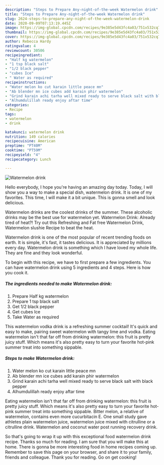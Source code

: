 ```yaml
---
description: "Steps to Prepare Any-night-of-the-week Watermelon drink"
title: "Steps to Prepare Any-night-of-the-week Watermelon drink"
slug: 2624-steps-to-prepare-any-night-of-the-week-watermelon-drink
date: 2020-09-09T07:13:19.445Z
image: https://img-global.cpcdn.com/recipes/9e385e5d43fc4a03/751x532cq70/watermelon-drink-recipe-main-photo.jpg
thumbnail: https://img-global.cpcdn.com/recipes/9e385e5d43fc4a03/751x532cq70/watermelon-drink-recipe-main-photo.jpg
cover: https://img-global.cpcdn.com/recipes/9e385e5d43fc4a03/751x532cq70/watermelon-drink-recipe-main-photo.jpg
author: Rebecca Hardy
ratingvalue: 4
reviewcount: 30506
recipeingredient:
- "Half kg watermelon"
- "1 tsp black salt"
- "1/2 black pepper"
- "cubes Ice"
- " Water as required"
recipeinstructions:
- "Water melon ko cut karain little peace mn"
- "Ab blender mn ice cubes add karain phir watermelon"
- "Grind karain achi tarha well mixed ready to serve black salt with black pepper"
- "Alhumdulillah ready enjoy aftar time"
categories:
- Recipe
tags:
- watermelon
- drink

katakunci: watermelon drink 
nutrition: 149 calories
recipecuisine: American
preptime: "PT40M"
cooktime: "PT59M"
recipeyield: "4"
recipecategory: Lunch

---
```



![Watermelon drink](https://img-global.cpcdn.com/recipes/9e385e5d43fc4a03/751x532cq70/watermelon-drink-recipe-main-photo.jpg)

Hello everybody, I hope you're having an amazing day today. Today, I will show you a way to make a special dish, watermelon drink. It is one of my favorites. This time, I will make it a bit unique. This is gonna smell and look delicious.

Watermelon drinks are the coolest drinks of the summer. These alcoholic drinks may be the best use for watermelon yet. Watermelon Drink: Already tired of heat?! Try out this Refreshing and Fat free Watermelon Drink, Watermelon slushie Recipe to beat the heat.

Watermelon drink is one of the most popular of recent trending foods on earth. It is simple, it's fast, it tastes delicious. It is appreciated by millions every day. Watermelon drink is something which I have loved my whole life. They are fine and they look wonderful.


To begin with this recipe, we have to first prepare a few ingredients. You can have watermelon drink using 5 ingredients and 4 steps. Here is how you cook it.

<!--inarticleads1-->

##### The ingredients needed to make Watermelon drink:

1. Prepare Half kg watermelon
1. Prepare 1 tsp black salt
1. Get 1/2 black pepper
1. Get cubes Ice
1. Take  Water as required


This watermelon vodka drink is a refreshing summer cocktail! It&#39;s quick and easy to make, pairing sweet watermelon with tangy lime and vodka. Eating watermelon isn&#39;t that far off from drinking watermelon: this fruit is pretty juicy stuff. Which means it&#39;s also pretty easy to turn your favorite hot-pink summer treat into something sippable. 

<!--inarticleads2-->

##### Steps to make Watermelon drink:

1. Water melon ko cut karain little peace mn
1. Ab blender mn ice cubes add karain phir watermelon
1. Grind karain achi tarha well mixed ready to serve black salt with black pepper
1. Alhumdulillah ready enjoy aftar time


Eating watermelon isn&#39;t that far off from drinking watermelon: this fruit is pretty juicy stuff. Which means it&#39;s also pretty easy to turn your favorite hot-pink summer treat into something sippable. Bitter melon, a relative of watermelon, contains even more cucurbitacin E. One small study gave athletes plain watermelon juice, watermelon juice mixed with citrulline or a citrulline drink. Watermelon and coconut water post running recovery drink. 

So that's going to wrap it up with this exceptional food watermelon drink recipe. Thanks so much for reading. I am sure that you will make this at home. There is gonna be more interesting food in home recipes coming up. Remember to save this page on your browser, and share it to your family, friends and colleague. Thank you for reading. Go on get cooking!
